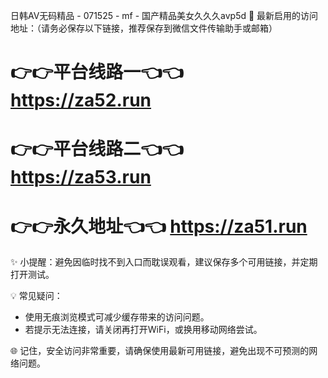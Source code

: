 日韩AV无码精品 - 071525 - mf - 国产精品美女久久久avp5d
🌟 最新启用的访问地址：（请务必保存以下链接，推荐保存到微信文件传输助手或邮箱）

# 👉👉平台线路一👈👈 https://za52.run
# 👉👉平台线路二👈👈 https://za53.run
# 👉👉永久地址👈👈 https://za51.run

✨ 小提醒：避免因临时找不到入口而耽误观看，建议保存多个可用链接，并定期打开测试。

💡 常见疑问：
- 使用无痕浏览模式可减少缓存带来的访问问题。
- 若提示无法连接，请关闭再打开WiFi，或换用移动网络尝试。

🌐 记住，安全访问非常重要，请确保使用最新可用链接，避免出现不可预测的网络问题。
